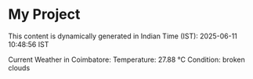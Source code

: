 # My Project

This content is dynamically generated in Indian Time (IST): 2025-06-11 10:48:56 IST


Current Weather in Coimbatore:
Temperature: 27.88 °C
Condition: broken clouds
